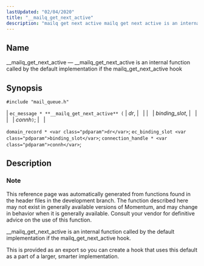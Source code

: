 ```yaml
---
lastUpdated: "02/04/2020"
title: "__mailq_get_next_active"
description: "mailq get next active mailq get next active is an internal function called by the default implementation if the mailq get next active hook ec message mailq get next active dr binding slot connh domain record dr ec binding slot binding slot connection handle connh This reference page was automatically..."
---
```


<a name="apis.__mailq_get_next_active"></a> 
## Name

__mailq_get_next_active — __mailq_get_next_active is an internal function called by the default implementation if the mailq_get_next_active hook

## Synopsis

`#include "mail_queue.h"`

| `ec_message * **__mailq_get_next_active** (` | <var class="pdparam">dr</var>, |   |
|   | <var class="pdparam">binding_slot</var>, |   |
|   | <var class="pdparam">connh</var>`)`; |   |

`domain_record * <var class="pdparam">dr</var>`;
`ec_binding_slot <var class="pdparam">binding_slot</var>`;
`connection_handle * <var class="pdparam">connh</var>`;<a name="idp54332448"></a> 
## Description

### Note

This reference page was automatically generated from functions found in the header files in the development branch. The function described here may not exist in generally available versions of Momentum, and may change in behavior when it is generally available. Consult your vendor for definitive advice on the use of this function.

__mailq_get_next_active is an internal function called by the default implementation if the mailq_get_next_active hook.

This is provided as an export so you can create a hook that uses this default as a part of a larger, smarter implementation.